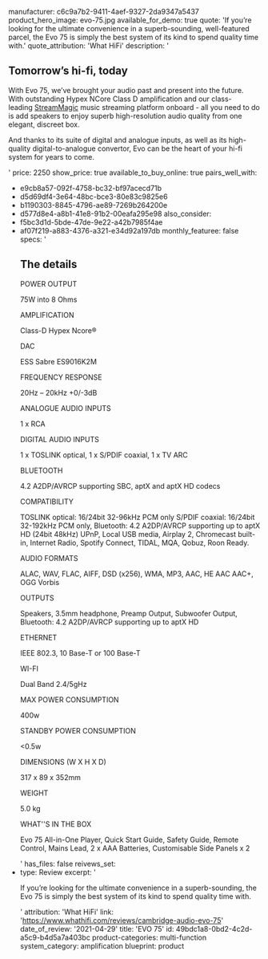 manufacturer: c6c9a7b2-9411-4aef-9327-2da9347a5437
product_hero_image: evo-75.jpg
available_for_demo: true
quote: 'If you’re looking for the ultimate convenience in a superb-sounding, well-featured parcel, the Evo 75 is simply the best system of its kind to spend quality time with.'
quote_attribution: 'What HiFi'
description: '<h2>Tomorrow’s hi-fi, today</h2><p>With Evo 75, we’ve brought your audio past and present into the future. With outstanding Hypex NCore Class D amplification and our class-leading&nbsp;<a href="https://www.cambridgeaudio.com/gbr/en/products/streammagic">StreamMagic</a>&nbsp;music streaming platform onboard - all you need to do is add speakers to enjoy superb high-resolution audio quality from one elegant, discreet box.</p><p>And thanks to its suite of digital and analogue inputs, as well as its high-quality digital-to-analogue convertor, Evo can be the heart of your hi-fi system for years to come.</p>'
price: 2250
show_price: true
available_to_buy_online: true
pairs_well_with:
  - e9cb8a57-092f-4758-bc32-bf97acecd71b
  - d5d69df4-3e64-48bc-bce3-80e83c9825e6
  - b1190303-8845-4796-ae89-7269b264200e
  - d577d8e4-a8b1-41e8-91b2-00eafa295e98
also_consider:
  - f5bc3d1d-5bde-47de-9e22-a42b7985f4ae
  - af07f219-a883-4376-a321-e34d92a197db
monthly_featuree: false
specs: '<h2>The details</h2><p>POWER OUTPUT</p><p>75W into 8 Ohms</p><p>AMPLIFICATION</p><p>Class-D Hypex Ncore®</p><p>DAC</p><p>ESS Sabre ES9016K2M</p><p>FREQUENCY RESPONSE</p><p>20Hz – 20kHz +0/-3dB</p><p>ANALOGUE AUDIO INPUTS</p><p>1 x RCA</p><p>DIGITAL AUDIO INPUTS</p><p>1 x TOSLINK optical, 1 x S/PDIF coaxial, 1 x TV ARC</p><p>BLUETOOTH</p><p>4.2 A2DP/AVRCP supporting SBC, aptX and aptX HD codecs</p><p>COMPATIBILITY</p><p>TOSLINK optical: 16/24bit 32-96kHz PCM only S/PDIF coaxial: 16/24bit 32-192kHz PCM only, Bluetooth: 4.2 A2DP/AVRCP supporting up to aptX HD (24bit 48kHz) UPnP, Local USB media, Airplay 2, Chromecast built-in, Internet Radio, Spotify Connect, TIDAL, MQA, Qobuz, Roon Ready.</p><p>AUDIO FORMATS</p><p>ALAC, WAV, FLAC, AIFF, DSD (x256), WMA, MP3, AAC, HE AAC AAC+, OGG Vorbis</p><p>OUTPUTS</p><p>Speakers, 3.5mm headphone, Preamp Output, Subwoofer Output, Bluetooth: 4.2 A2DP/AVRCP supporting up to aptX HD</p><p>ETHERNET</p><p>IEEE 802.3, 10 Base-T or 100 Base-T</p><p>WI-FI</p><p>Dual Band 2.4/5gHz</p><p>MAX POWER CONSUMPTION</p><p>400w</p><p>STANDBY POWER CONSUMPTION</p><p>&lt;0.5w</p><p>DIMENSIONS (W X H X D)</p><p>317 x 89 x 352mm</p><p>WEIGHT</p><p>5.0 kg</p><p>WHAT''S IN THE BOX</p><p>Evo 75 All-in-One Player, Quick Start Guide, Safety Guide, Remote Control, Mains Lead, 2 x AAA Batteries, Customisable Side Panels x 2</p>'
has_files: false
reivews_set:
  -
    type: Review
    excerpt: '<p>If you’re looking for the ultimate convenience in a superb-sounding, the Evo 75 is simply the best system of its kind to spend quality time with.&nbsp;&nbsp;</p>'
    attribution: 'What HiFi'
    link: 'https://www.whathifi.com/reviews/cambridge-audio-evo-75'
    date_of_review: '2021-04-29'
title: 'EVO 75'
id: 49bdc1a8-0bd2-4c2d-a5c9-b4d5a7a403bc
product-categories: multi-function
system_category: amplification
blueprint: product
